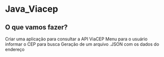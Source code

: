 # Java_Viacep

## O que vamos fazer?

Criar uma aplicação para consultar a API ViaCEP
Menu para o usuário informar o CEP para busca
Geração de um arquivo .JSON com os dados do endereço

